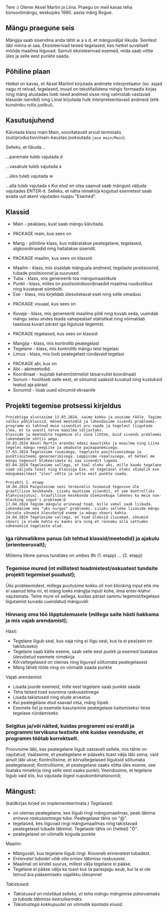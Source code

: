 Tere :)
Oleme Aksel Martin ja Liina.
Praegu on meil kavas teha konsoolimängu, eeskujuks 1980. aasta mäng Rogue.

## Mängu praegune seis
Mängija saab sisendina anda tähti w a s d, et mänguväljal liikuda. Seintest läbi minna ei saa. 
Eksisteerivad teised tegelased, kes hetkel suvaliselt mööda maailma liiguvad.
Samuti eksisteerivad esemed, mida saab võtta üles ja selle eest punkte saada.

## Põhiline plaan 
Hetkel on kavas, et Aksel Martinil kirjutada andmete interpretaator
(so. asjad nagu nt relvad, tegelased, muud on tekstifailidena mingis formaadis kirjas
ning mäng alustades loeb need andmed sisse ning valmistab vastavad klasside isendid)
ning Liinal kirjutada hulk interpreteeritavaid andmeid (ehk kunstniku rollis justkui).

## Kasutusjuhend
Käivitada klass main.Main, soovitatavalt arvuti terminalis (out/production/main-kaustas jooksutada `java main/Main`).

Selleks, et liikuda...

...paremale tuleb vajutada d

...vasakule tuleb vajutada a

...üles tuleb vajutada w

...alla tuleb vajutada s
Kui elud on otsa saanud saab mängust väljuda vajutades ENTER-it.
Selleks, et näha nimekirja kogutud esemetest saab avada uut akent vajutades nuppu "Esemed". 

## Klassid
* Main - peaklass, kust saab mängu käivitada.

- PACKAGE main, kus sees on
* Mang - põhiline klass, kus määratakse peategelane, tegelased, algkoordinaadid ning hallatakse sisendit.

- PACKAGE maailm, kus sees on klassid:
* Maailm - klass, mis sisaldab mänguala andmeid, tegelaste positsioonid, tubade positsioonid ja suurused.
* Tuba - klass, mis genereerib toa mängumaastikule
* Punkt - klass, milles on positsoiinikoordinaadid maailma ruudustikus ning kuvatavat sümbolit.
* Ese - klass, mis kirjeldab ülesvõetavat eset ning selle omadusi.

- PACKAGE visuaal, kus sees on
* Kuvaja - klass, mis genereerib maailma pildi ning kuvab seda, uuendab mängu seisu andes teada vahepealset statistikat ning võimaldab taasluua kuvari pärast iga liigutuse tegemist.

- PACKAGE tegelased, kus sees on klassid:
* Mangija - klass, mis kontrollib peategelast
* Tegelane - klass, mis kontrollib mängu teisi tegelasi
* Limus - klass, mis loob peategelast ründavaid tegelasi

- PACKAGE abi, kus on
- Abi - abimeetodid
- Koordinaat - kujutab kahemõõtmelist täisarvulist koordinaati
- Sonum - hoolitseb selle eest, et sõnumid saaksid kuvatud ning kustuksid teatud aja pärast
- Sonumid - lisab uued sõnumid ekraanile

## Projekti tegemise protsessi kirjeldus
```
Projektiga alustasime 13.03.2024, saime kokku ja asusime tööle. Tegime valmis põhiklassid, mõned meetodid ja lahendasime sisendi probleemi- programm ei tahtnud meie sisendist aru saada ja tegelast liigutada ilma, et ta uuesti terve maailma väljastaks.
Klasside ja meetodite tegemine oli üsna lihtne, kuid sisendi probleemi lahendamine võttis aega.
20.03.2024 Aksel Martin arendas edasi maastikku ja maailma ning Liina tegeles mängu reeglite ja omaduste paikapanemisega.
27.03.2024 Tegelesime ruumidega, tegelaste positsioonidega ja punktisüsteemi genereerimisega. Leppisime reaalsusega, et hetkel me mängu tegevust blokeerimata ei saa sisendit lugeda.
03.04.2024 Tegelesime sellega, et toal oleks uks, mille kaudu tegelane saab väljuda toast ning klassiga Ese, et tegelasel oleks võimalik ese mängumaailmast "üles" võtta ja selle eest punkte saada.

Projekti 2. etapp
10.04.2024 Paigutasime seni terminalis toimunud tegevuse üle graafilisse keskkonda. Lisaks muutsime sisendit, et see kontrolliks klahvivajutusi. Graafilisse keskkonda üleminekuga lahenes ka meie non-blocking input'i probleem:D
17.04.2024 Tegime mängule erinevad toad, mille vahel saab liikuda. Lahendasime oma "uks nurgas" probleemi. Lisaks selleke lisasime mängu kõrvale sõnumid ülesvõetud eseme ja mängu skoori kohta. 
24.04.2024 Tegelesime sellega, et toad oleksid ilusamad, sõnumid skoori ja elude kohta ei kaoks ära ning et rünnaku alla sattudes väheneksid tegelaste elud.
```
### Iga rühmaliikme panus (sh tehtud klassid/meetodid) ja ajakulu (orienteeruvalt);
Mõlema liikme panus tundides on umbes 8h (1. etapp)
... (2. etapp)

### Tegemise mured (nt millistest teadmistest/oskustest tundsite projekti tegemisel puudust);
Üks probleemidest, millega puutusime kokku oli non blocking input ehk me ei saanud teha nii, et mäng loeks mängija inputi kohe, ilma enter-klahvi vajutamata.
Teine mure oli sellega, kuidas pärast sammu tegemist/tegelase liigutamist kuvada uuendatud mänguväli


### Hinnang oma töö lõpptulemusele (millega saite hästi hakkama ja mis vajab arendamist);
Hästi: 
* Tegelane liigub seal, kus vaja ning ei liigu seal, kus ta ei pea(sein on takistuseks)
* Tegelane saab kätte eseme, saab selle eest punkti ja esemed lisatakse ülesvõetud esemete nimekirja
* Kõrvaltegelased on olemas ning liiguvad sõltumata peategelasest
* Mäng läheb tööle ning on võimalik saada punkte

Vajab arendamist:
* Lisada juurde esemeid, mille eest tegelane saab punkte saada
* Teha teised toad suurema raskusastmega
* Lisada takistused ning elude arvestus
* Kui peategelase elud saavad otsa, mäng lõpeb
* Esemete list ja esemete kasutamine peategelase kaitsmiseks/ teise tegelase ründamiseks

### Selgitus ja/või näited, kuidas programmi osi eraldi ja programmi tervikuna testisite ehk kuidas veendusite, et programm töötab korrektselt.

Proovisime läbi, kas peategelane liigub vastavalt sellele, mis tähte on vajutatud;
Vaatasime, et peategelane ei pääseks toast välja läbi seina, vaid ainult läbi ukse;
Kontrollisime, et kõrvaltegelased liiguksid sõltumata peategelasest;
Kontrollisime, et peategelane saaks võtta üles eseme, see lisataks nimekirja ning selle eest saaks punkti;
Veendusime, et tegelane liigub vaid siis, kui vajutada õiged nupukombinatsioonid;


## Mängust:
(kaldkirjas kirjed on implementeerimata.)
Tegelased:
* on olemas peategelane, kes liigub ringi mängumaailmas, peab läbima _erineva raskusastmega_ tube. Peategelase tähis on "@". 
* tegelased, kes liiguvad ringi mängumaailmas ning takistavad peategelasel tubade läbimist. Tegelaste tähis on (hetkel) "Ö".
* peategelasel on võimalik koguda punkte


Maailm: 
* Mänguväli, kus tegelane liigub ringi. Koosneb erinevatest tubadest.
* _Erinevatel tubadel võib olla erinev läbimise raskusaste_. 
* Maailmal on kindel suurus, millest välja tegelane ei pääse.
* Tegelane ei pääse välja ka toast kus ta parasjagu asub, kui ta ei ole teinud ära pääsemiseks vajalikku ülesannet


_Takistused_:
* _Takistused on mõeldud selleks, et teha mängu mängimise põnevamaks ja tubade läbimise keerulisemaks._
* _Takistustega kokkupuutel on võimalik kaotada elusid._

